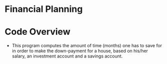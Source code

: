 # Financial Planning

# Code Overview
+ This program computes the amount of time (months) one has to save for in order to make the down-payment for a house, based on his/her salary, an investment account and
  a savings account.
